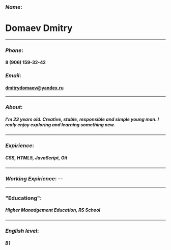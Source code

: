 ### *Name*:
# **Domaev Dmitry**
***
### *Phone*: 
#### 8 (906) 159-32-42
### *Email*: 
#### dmitrydomaev@yandex.ru
***
### *About*:
##### I'm 23 years old. Creative, stable, responsible and simple young man. I realy enjoy exploring and learning something new.
***
### *Expirience*: 
##### CSS, HTML5, JavaScript, Git
***
### *Working Expirience*: --
***
### "Educationg": 
##### Higher Manadgement Education, RS School
***
### *English level*: 
##### B1